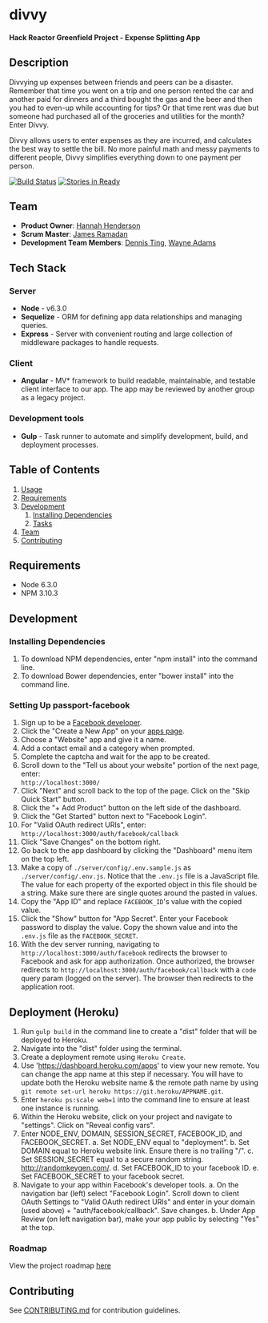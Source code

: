 # divvy

#### Hack Reactor Greenfield Project - Expense Splitting App

## Description
Divvying up expenses between friends and peers can be a disaster. Remember that time you went on a trip and one person rented the car and another paid for dinners and a third bought the gas and the beer and then you had to even-up while accounting for tips? Or that time rent was due but someone had purchased all of the groceries and utilities for the month? Enter Divvy.

Divvy allows users to enter expenses as they are incurred, and calculates the best way to settle the bill. No more painful math and messy payments to different people, Divvy simplifies everything down to one payment per person.

[![Build Status](https://travis-ci.org/devhart/divvy.svg?branch=master)](https://travis-ci.org/devhart/divvy.svg?branch=master)
[![Stories in Ready](https://badge.waffle.io/devhart/divvy.png?label=ready&title=Ready)](https://waffle.io/devhart/divvy)

## Team

  - __Product Owner__: [Hannah Henderson](https://github.com/hchsquared)
  - __Scrum Master__: [James Ramadan](https://github.com/jamesramadan)
  - __Development Team Members__: [Dennis Ting](https://github.com/dting), [Wayne Adams](https://github.com/wayneadams)

## Tech Stack

### Server
  - __Node__ - v6.3.0
  - __Sequelize__ - ORM for defining app data relationships and managing queries.
  - __Express__ - Server with convenient routing and large collection of middleware packages to handle requests.
  
### Client
  - __Angular__ - MV* framework to build readable, maintainable, and testable client interface to our app. The app may be reviewed by another group as a legacy project.

### Development tools
  - __Gulp__ - Task runner to automate and simplify development, build, and deployment processes.

## Table of Contents

1. [Usage](#Usage)
2. [Requirements](#requirements)
3. [Development](#development)
    1. [Installing Dependencies](#installing-dependencies)
    2. [Tasks](#tasks)
4. [Team](#team)
5. [Contributing](#contributing)

## Requirements

- Node 6.3.0
- NPM 3.10.3

## Development

### Installing Dependencies

1. To download NPM dependencies, enter "npm install" into the command line.
2. To download Bower dependencies, enter "bower install" into the command line.

### Setting Up passport-facebook

1. Sign up to be a [Facebook developer](https://developers.facebook.com/).
2. Click the "Create a New App" on your [apps page](https://developers.facebook.com/apps/).
3. Choose a "Website" app and give it a name.
4. Add a contact email and a category when prompted.
5. Complete the captcha and wait for the app to be created.
6. Scroll down to the "Tell us about your website" portion of the next page, enter:  
     `http://localhost:3000/`
7. Click "Next" and scroll back to the top of the page. Click on the "Skip Quick Start" button.
8. Click the "+ Add Product" button on the left side of the dashboard.
9. Click the "Get Started" button next to "Facebook Login".  
10. For "Valid OAuth redirect URIs", enter:  
     `http://localhost:3000/auth/facebook/callback`
11. Click "Save Changes" on the bottom right.
12. Go back to the app dashboard by clicking the "Dashboard" menu item on the top left.
13. Make a copy of `./server/config/.env.sample.js` as `./server/config/.env.js`. Notice that the `.env.js` file is a JavaScript file. The value for each property of the exported object in this file should be a string. Make sure there are single quotes around the pasted in values.
14. Copy the "App ID" and replace `FACEBOOK_ID`'s value with the copied value.
15. Click the "Show" button for "App Secret". Enter your Facebook password to display the value. Copy the shown value and into the `.env.js` file as the `FACEBOOK_SECRET`.
16. With the dev server running, navigating to `http://localhost:3000/auth/facebook` redirects the browser to Facebook and ask for app authorization. Once authorized, the browser redirects to `http://localhost:3000/auth/facebook/callback` with a `code` query param (logged on the server). The browser then redirects to the application root.

## Deployment (Heroku)

1. Run `gulp build` in the command line to create a "dist" folder that will be deployed to Heroku.
2. Navigate into the "dist" folder using the terminal.
3. Create a deployment remote using `Heroku Create`.
4. Use 'https://dashboard.heroku.com/apps' to view your new remote. You can change the app name at this step if necessary. You will have to update both the Heroku website name & the remote path name by using `git remote set-url heroku https://git.heroku/APPNAME.git`.
4. Enter `heroku ps:scale web=1` into the command line to ensure at least one instance is running.
5. Within the Heroku website, click on your project and navigate to "settings". Click on "Reveal config vars".
6. Enter NODE_ENV, DOMAIN, SESSION_SECRET, FACEBOOK_ID, and FACEBOOK_SECRET.
  a. Set NODE_ENV equal to "deployment".
  b. Set DOMAIN equal to Heroku website link. Ensure there is no trailing "/".
  c. Set SESSION_SECRET equal to a secure random string. http://randomkeygen.com/. 
  d. Set FACEBOOK_ID to your facebook ID.
  e. Set FACEBOOK_SECRET to your facebook secret.
7. Navigate to your app within Facebook's developer tools. 
  a. On the navigation bar (left) select "Facebook Login". Scroll down to client OAuth Settings to "Valid OAuth redirect URIs" and enter in your domain (used above) + "auth/facebook/callback". Save changes.
  b. Under App Review (on left navigation bar), make your app public by selecting "Yes" at the top.

### Roadmap

View the project roadmap [here](https://github.com/devhart/divvy/issues)


## Contributing

See [CONTRIBUTING.md](CONTRIBUTING.md) for contribution guidelines.
